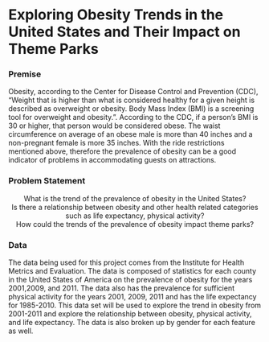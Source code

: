 # Exploring Obesity Trends in the United States and Their Impact on Theme Parks

### Premise
Obesity, according to the Center for Disease Control and Prevention (CDC), “Weight that is higher than what is considered healthy for a given height is described as overweight or obesity. Body Mass Index (BMI) is a screening tool for overweight and obesity.”. According to the CDC, if a person’s BMI is 30 or higher, that person would be considered obese. The waist circumference on average of an obese male is more than 40 inches and a non-pregnant female is more 35 inches. With the ride restrictions mentioned above, therefore the prevalence of obesity can be a good indicator of problems in accommodating guests on attractions.


### Problem Statement
<div align="center">What is the trend of the prevalence of obesity in the United States?</div> 
<div align="center">Is there a relationship between obesity and other health related categories such as life expectancy, physical activity?</div>
<div align="center">How could the trends of the prevalence of obesity impact theme parks? </div>

### Data 
The data being used for this project comes from the Institute for Health Metrics and Evaluation. The data is composed of statistics for each county in the United States of America on the prevalence of obesity for the years 2001,2009, and 2011. The data also has the prevalence for sufficient physical activity for the years 2001, 2009, 2011 and has the life expectancy for 1985-2010. This data set will be used to explore the trend in obesity from 2001-2011 and explore the relationship between obesity, physical activity, and life expectancy. The data is also broken up by gender for each feature as well. 
  
  
  
